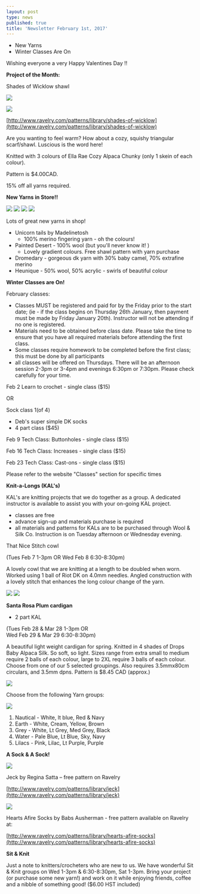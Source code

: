 ```yaml
---
layout: post
type: news
published: true
title: 'Newsletter February 1st, 2017'
---
```

<ul>
<li>New Yarns</li>
<li>Winter Classes Are On</li>
</ul>

Wishing everyone a very Happy Valentines Day !!

**Project of the Month:**

Shades of Wicklow shawl

![]({{site.baseurl}}/news/img/feb17a.jpg)

![]({{site.baseurl}}/news/img/feb17b.jpg)

[http://www.ravelry.com/patterns/library/shades-of-wicklow](http://www.ravelry.com/patterns/library/shades-of-wicklow)

Are you wanting to feel warm? How about a cozy, squishy triangular scarf/shawl. Luscious is the word here!  

Knitted with 3 colours of Ella Rae Cozy Alpaca Chunky (only 1 skein of each colour).

Pattern is $4.00CAD.

15% off all yarns required.

**New Yarns in Store!!**

![]({{site.baseurl}}/news/img/feb17c.jpg)
![]({{site.baseurl}}/news/img/feb17d.jpg)
![]({{site.baseurl}}/news/img/feb17e.jpg)
![]({{site.baseurl}}/news/img/feb17f.jpg)
 
Lots of great new yarns in shop!

- Unicorn tails by Madelinetosh
    - 100% merino fingering yarn - oh the colours!
- Painted Desert - 100% wool (but you'll never know it! )
    - Lovely gradient colours. Free shawl pattern with yarn purchase
- Dromedary - gorgeous dk yarn with 30% baby camel, 70% extrafine merino
- Heunique - 50% wool, 50% acrylic - swirls of beautiful colour


**Winter Classes are On!**

February classes:
- Classes MUST  be registered and paid for by the Friday prior to the start date; (ie - if the class begins on Thursday 26th January, then payment must be made by Friday January 20th).  Instructor will not be attending if no one is registered.
- Materials need to be obtained before class date.  Please take the time to ensure that you have all required materials before attending the first class.
- Some classes require homework to be completed before the first class; this must be done by all participants
- all classes will be offered on Thursdays.  There will be an afternoon session 2-3pm or 3-4pm and evenings 6:30pm or 7:30pm.  Please check carefully for your time.  

Feb 2  Learn to crochet  - single class ($15)

OR

Sock class 1(of 4)
- Deb's super simple DK socks
- 4 part class ($45)

Feb 9  Tech Class: Buttonholes - single class ($15)

Feb 16  Tech Class: Increases - single class ($15)

Feb 23  Tech Class: Cast-ons - single class ($15)
        
Please refer to the website "Classes" section for specific times
  
**Knit-a-Longs (KAL's)**

KAL's are knitting projects that we do together as a group. A dedicated instructor is available to assist you with your on-going KAL project.
-  classes are free
-  advance sign-up and materials purchase is
     required 
-  all materials and patterns for KALs are to be
    purchased through Wool & Silk Co. 
Instruction is on Tuesday afternoon or Wednesday evening.

That Nice Stitch cowl

(Tues Feb 7  1-3pm   OR  Wed Feb 8  6:30-8:30pm)

A lovely cowl that we are knitting at a length to be doubled when worn. Worked using 1 ball of Riot DK on 4.0mm needles. Angled construction with a lovely stitch that enhances the long colour change of the yarn.
 
![]({{site.baseurl}}/news/img/feb17g.jpg)
![]({{site.baseurl}}/news/img/feb17h.jpg)

**Santa Rosa Plum cardigan**

 - 2 part KAL

(Tues Feb 28 & Mar 28  1-3pm   OR  
Wed Feb 29 & Mar 29  6:30-8:30pm)

A beautiful light weight cardigan for spring. Knitted in 4 shades of Drops Baby Alpaca Silk. So soft, so light. Sizes range from extra small to medium require 2 balls of each colour, large to 2XL require 3 balls of each colour. Choose from one of our 5 selected groupings. Also requires 3.5mmx80cm circulars, and 3.5mm dpns. Pattern is $8.45 CAD (approx.) 

![]({{site.baseurl}}/news/img/feb17i.jpg)

Choose from the following Yarn groups:

![]({{site.baseurl}}/news/img/feb17j.jpg)

1.  Nautical - White, lt blue, Red & Navy
2.  Earth  - White, Cream, Yellow, Brown
3.  Grey - White, Lt Grey, Med Grey, Black
4.  Water - Pale Blue, Lt Blue, Sky, Navy
5.  Lilacs - Pink, Lilac, Lt Purple, Purple
 
**A Sock & A Sock!**

![]({{site.baseurl}}/news/img/socks/feb1.jpg)

Jeck by Regina Satta – free pattern on Ravelry

[http://www.ravelry.com/patterns/library/jeck](http://www.ravelry.com/patterns/library/jeck)

![]({{site.baseurl}}/news/img/socks/feb2.jpg)

Hearts Afire Socks by Babs Ausherman  -  free  pattern available on Ravelry at:

[http://www.ravelry.com/patterns/library/hearts-afire-socks](http://www.ravelry.com/patterns/library/hearts-afire-socks)


**Sit & Knit**
 
Just a note to knitters/crocheters who are new to us. We have wonderful Sit & Knit groups on Wed 1-3pm & 6:30-8:30pm, Sat 1-3pm.  Bring your project (or purchase some new yarn!) and work on it while enjoying friends, coffee and a nibble of something good!  ($6.00 HST included)
